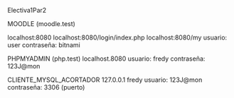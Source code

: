 Electiva1Par2


MOODLE (moodle.test)

localhost:8080
localhost:8080/login/index.php
localhost:8080/my
usuario:	user
contraseña:	bitnami

PHPMYADMIN (php.test) 
localhost.8080
usuario:	fredy
contraseña:	123J@mon

CLIENTE_MYSQL_ACORTADOR
127.0.0.1
fredy
usuario:	123J@mon
contraseña:	3306 (puerto)
